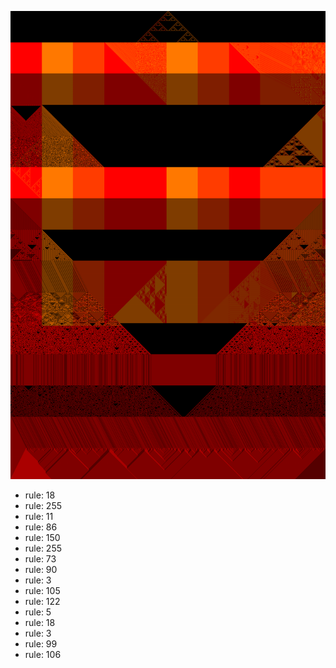 ![photo](./output.png) 
 * rule: 18
* rule: 255
* rule: 11
* rule: 86
* rule: 150
* rule: 255
* rule: 73
* rule: 90
* rule: 3
* rule: 105
* rule: 122
* rule: 5
* rule: 18
* rule: 3
* rule: 99
* rule: 106
